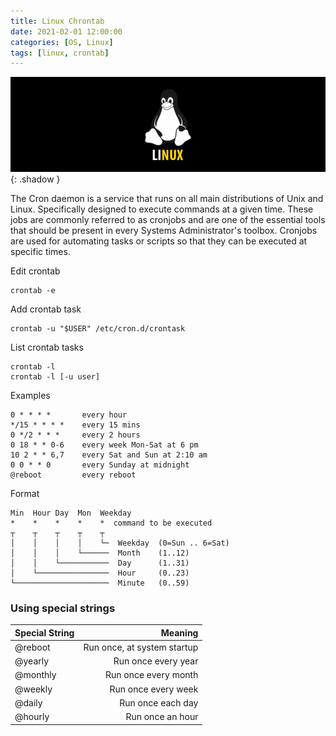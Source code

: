 ```yaml
---
title: Linux Chrontab
date: 2021-02-01 12:00:00
categories: [OS, Linux]
tags: [linux, crontab]
---
```

![](https://github.com/senad-d/senad-d.github.io/blob/main/_media/images/linux-banner.png?raw=true){: .shadow }

The Cron daemon is a service that runs on all main distributions of Unix and Linux. Specifically designed to execute commands at a given time. These jobs are commonly referred to as cronjobs and are one of the essential tools that should be present in every Systems Administrator's toolbox. Cronjobs are used for automating tasks or scripts so that they can be executed at specific times.

Edit crontab
```shell
crontab -e
```

Add crontab task
```shell
crontab -u "$USER" /etc/cron.d/crontask
```

List crontab tasks
```shell
crontab -l
crontab -l [-u user]
```

Examples
```shell
0 * * * *	    every hour
*/15 * * * *	every 15 mins
0 */2 * * *	    every 2 hours
0 18 * * 0-6	every week Mon-Sat at 6 pm
10 2 * * 6,7	every Sat and Sun at 2:10 am
0 0 * * 0	    every Sunday at midnight
@reboot	        every reboot
```

Format
```shell
Min  Hour Day  Mon  Weekday
*    *    *    *    *  command to be executed
┬    ┬    ┬    ┬    ┬
│    │    │    │    └─  Weekday  (0=Sun .. 6=Sat)
│    │    │    └──────  Month    (1..12)
│    │    └───────────  Day      (1..31)
│    └────────────────  Hour     (0..23)
└─────────────────────  Minute   (0..59)
```

### Using special strings
| Special String |                     Meaning |
| -------------- | ---------------------------:|
| @reboot        | Run once, at system startup |
| @yearly        |         Run once every year |
| @monthly       |        Run once every month |
| @weekly        |         Run once every week |
| @daily         |           Run once each day |
| @hourly        |            Run once an hour |